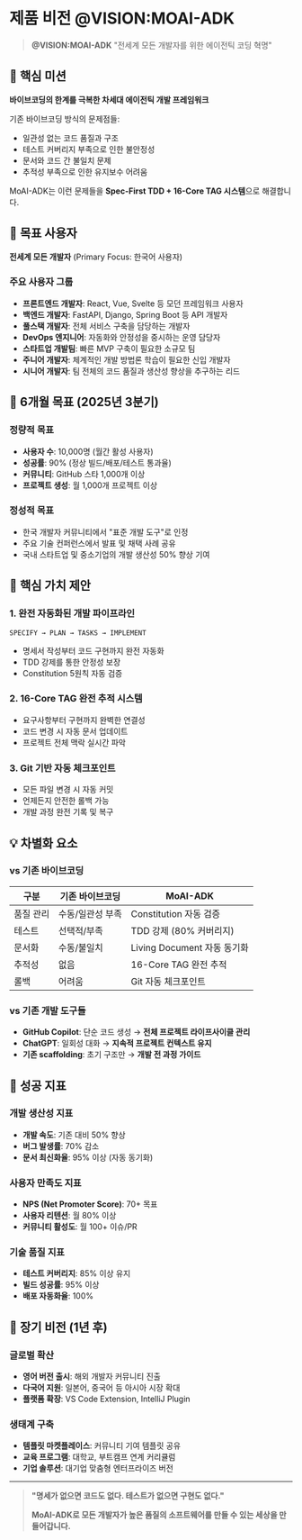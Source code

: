 # 제품 비전 @VISION:MOAI-ADK

> **@VISION:MOAI-ADK** "전세계 모든 개발자를 위한 에이전틱 코딩 혁명"

## 🎯 핵심 미션

**바이브코딩의 한계를 극복한 차세대 에이전틱 개발 프레임워크**

기존 바이브코딩 방식의 문제점들:
- 일관성 없는 코드 품질과 구조
- 테스트 커버리지 부족으로 인한 불안정성
- 문서와 코드 간 불일치 문제
- 추적성 부족으로 인한 유지보수 어려움

MoAI-ADK는 이런 문제들을 **Spec-First TDD + 16-Core TAG 시스템**으로 해결합니다.

## 👥 목표 사용자

**전세계 모든 개발자** (Primary Focus: 한국어 사용자)

### 주요 사용자 그룹
- **프론트엔드 개발자**: React, Vue, Svelte 등 모던 프레임워크 사용자
- **백엔드 개발자**: FastAPI, Django, Spring Boot 등 API 개발자
- **풀스택 개발자**: 전체 서비스 구축을 담당하는 개발자
- **DevOps 엔지니어**: 자동화와 안정성을 중시하는 운영 담당자
- **스타트업 개발팀**: 빠른 MVP 구축이 필요한 소규모 팀
- **주니어 개발자**: 체계적인 개발 방법론 학습이 필요한 신입 개발자
- **시니어 개발자**: 팀 전체의 코드 품질과 생산성 향상을 추구하는 리드

## 🚀 6개월 목표 (2025년 3분기)

### 정량적 목표
- **사용자 수**: 10,000명 (월간 활성 사용자)
- **성공률**: 90% (정상 빌드/배포/테스트 통과율)
- **커뮤니티**: GitHub 스타 1,000개 이상
- **프로젝트 생성**: 월 1,000개 프로젝트 이상

### 정성적 목표
- 한국 개발자 커뮤니티에서 "표준 개발 도구"로 인정
- 주요 기술 컨퍼런스에서 발표 및 채택 사례 공유
- 국내 스타트업 및 중소기업의 개발 생산성 50% 향상 기여

## 🎯 핵심 가치 제안

### 1. 완전 자동화된 개발 파이프라인
```
SPECIFY → PLAN → TASKS → IMPLEMENT
```
- 명세서 작성부터 코드 구현까지 완전 자동화
- TDD 강제를 통한 안정성 보장
- Constitution 5원칙 자동 검증

### 2. 16-Core TAG 완전 추적 시스템
- 요구사항부터 구현까지 완벽한 연결성
- 코드 변경 시 자동 문서 업데이트
- 프로젝트 전체 맥락 실시간 파악

### 3. Git 기반 자동 체크포인트
- 모든 파일 변경 시 자동 커밋
- 언제든지 안전한 롤백 가능
- 개발 과정 완전 기록 및 복구

## 💡 차별화 요소

### vs 기존 바이브코딩
| 구분 | 기존 바이브코딩 | MoAI-ADK |
|------|----------------|----------|
| 품질 관리 | 수동/일관성 부족 | Constitution 자동 검증 |
| 테스트 | 선택적/부족 | TDD 강제 (80% 커버리지) |
| 문서화 | 수동/불일치 | Living Document 자동 동기화 |
| 추적성 | 없음 | 16-Core TAG 완전 추적 |
| 롤백 | 어려움 | Git 자동 체크포인트 |

### vs 기존 개발 도구들
- **GitHub Copilot**: 단순 코드 생성 → **전체 프로젝트 라이프사이클 관리**
- **ChatGPT**: 일회성 대화 → **지속적 프로젝트 컨텍스트 유지**
- **기존 scaffolding**: 초기 구조만 → **개발 전 과정 가이드**

## 🌟 성공 지표

### 개발 생산성 지표
- **개발 속도**: 기존 대비 50% 향상
- **버그 발생률**: 70% 감소
- **문서 최신화율**: 95% 이상 (자동 동기화)

### 사용자 만족도 지표
- **NPS (Net Promoter Score)**: 70+ 목표
- **사용자 리텐션**: 월 80% 이상
- **커뮤니티 활성도**: 월 100+ 이슈/PR

### 기술 품질 지표
- **테스트 커버리지**: 85% 이상 유지
- **빌드 성공률**: 95% 이상
- **배포 자동화율**: 100%

## 🔮 장기 비전 (1년 후)

### 글로벌 확산
- **영어 버전 출시**: 해외 개발자 커뮤니티 진출
- **다국어 지원**: 일본어, 중국어 등 아시아 시장 확대
- **플랫폼 확장**: VS Code Extension, IntelliJ Plugin

### 생태계 구축
- **템플릿 마켓플레이스**: 커뮤니티 기여 템플릿 공유
- **교육 프로그램**: 대학교, 부트캠프 연계 커리큘럼
- **기업 솔루션**: 대기업 맞춤형 엔터프라이즈 버전

---

> **"명세가 없으면 코드도 없다. 테스트가 없으면 구현도 없다."**
>
> **MoAI-ADK로 모든 개발자가 높은 품질의 소프트웨어를 만들 수 있는 세상을 만들어갑니다.**